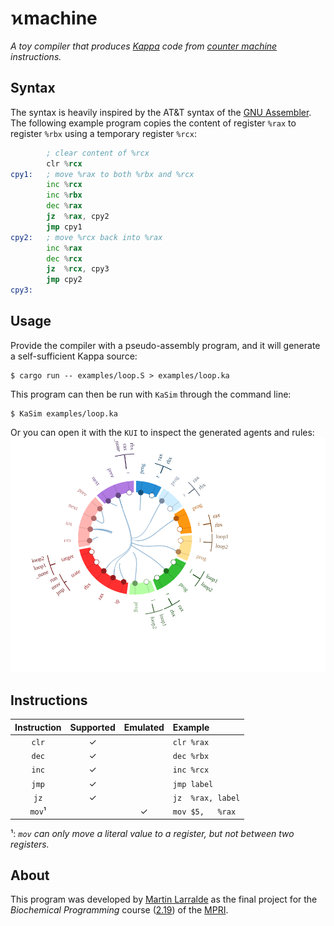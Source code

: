 # ϰmachine

*A toy compiler that produces [Kappa] code from [counter machine] instructions.*

[Kappa]: https://kappalanguage.org/
[counter machine]: https://en.wikipedia.org/wiki/Counter_machine

## Syntax

The syntax is heavily inspired by the AT&T syntax of the [GNU Assembler]. The following example
program copies the content of register `%rax` to register `%rbx` using a temporary register `%rcx`:

```asm
        ; clear content of %rcx
        clr %rcx
cpy1:   ; move %rax to both %rbx and %rcx
        inc %rcx
        inc %rbx
        dec %rax
        jz  %rax, cpy2
        jmp cpy1
cpy2:   ; move %rcx back into %rax
        inc %rax
        dec %rcx
        jz  %rcx, cpy3
        jmp cpy2
cpy3:
```

[GNU Assembler]: https://en.wikipedia.org/wiki/GNU_Assembler

## Usage

Provide the compiler with a pseudo-assembly program, and it will generate a 
self-sufficient Kappa source:
```console
$ cargo run -- examples/loop.S > examples/loop.ka
```

This program can then be run with `KaSim` through the command line:
```console
$ KaSim examples/loop.ka
```

Or you can open it with the `KUI` to inspect the generated agents and rules:
![KaSim agents](https://github.com/althonos/kmachine/raw/master/docs/agents.svg)


## Instructions

| Instruction | Supported | Emulated | Example          |
| :---------: | :-------: | :------: | :--------------- |
|    `clr`    |     ✓     |          | `clr %rax`       |
|    `dec`    |     ✓     |          | `dec %rbx`       |
|    `inc`    |     ✓     |          | `inc %rcx`       |
|    `jmp`    |     ✓     |          | `jmp label`      |
|    `jz`     |     ✓     |          | `jz  %rax, label`|
|    `mov`¹   |           |     ✓    | `mov $5,   %rax` |

¹: *`mov` can only move a literal value to a register, but not between two registers.*


## About

This program was developed by [Martin Larralde](https://github.com/althonos) as the final
project for the *Biochemical Programming* course ([2.19]) of the [MPRI].

[2.19]: https://wikimpri.dptinfo.ens-cachan.fr/doku.php?id=cours:c-2-19
[MPRI]: https://wikimpri.dptinfo.ens-cachan.fr/doku.php
